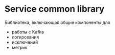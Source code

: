 # Service common library

Библиотека, включающая общие компоненты для
- работы с Kafka
- логирования
- исключений
- метрик